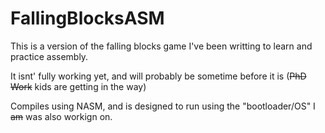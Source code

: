 FallingBlocksASM
=========

This is a version of the falling blocks game I've been writting to learn and practice assembly.

It isnt' fully working yet, and will probably be sometime before it is (~~PhD~~ ~~Work~~ kids are getting in the way)

Compiles using NASM, and is designed to run using the "bootloader/OS" I ~~am~~ was also workign on. 
